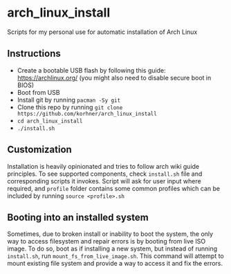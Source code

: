 # arch_linux_install
Scripts for my personal use for automatic installation of Arch Linux

## Instructions

- Create a bootable USB flash by following this guide: https://archlinux.org/ (you might also need to disable secure boot in BIOS)
- Boot from USB
- Install git by running `pacman -Sy git`
- Clone this repo by running `git clone https://github.com/korhner/arch_linux_install`
- `cd arch_linux_install`
- `./install.sh`

## Customization

Installation is heavily opinionated and tries to follow arch wiki guide principles. To see supported components, check `install.sh` file and corresponding scripts it invokes. Script will ask for user input where required, and `profile` folder contains some common profiles which can be included by running `source <profile>.sh`

## Booting into an installed system

Sometimes, due to broken install or inability to boot the system, the only way to access filesystem and repair errors is by booting from live ISO image. To do so, boot as if installing a new system, but instead of running `install.sh`, run `mount_fs_from_live_image.sh`. This command will attempt to mount existing file system and provide a way to access it and fix the errors.
